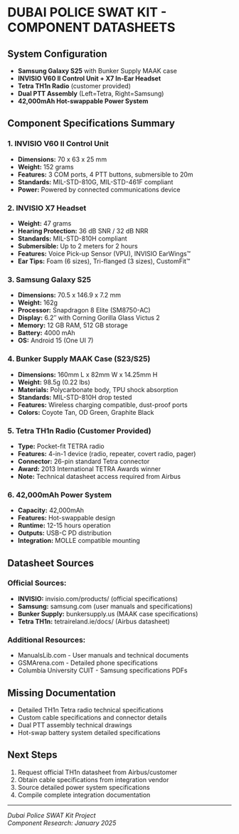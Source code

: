 # DUBAI POLICE SWAT KIT - COMPONENT DATASHEETS

## System Configuration
- **Samsung Galaxy S25** with Bunker Supply MAAK case
- **INVISIO V60 II Control Unit + X7 In-Ear Headset**  
- **Tetra TH1n Radio** (customer provided)
- **Dual PTT Assembly** (Left=Tetra, Right=Samsung)
- **42,000mAh Hot-swappable Power System**

## Component Specifications Summary

### 1. INVISIO V60 II Control Unit
- **Dimensions:** 70 x 63 x 25 mm
- **Weight:** 152 grams
- **Features:** 3 COM ports, 4 PTT buttons, submersible to 20m
- **Standards:** MIL-STD-810G, MIL-STD-461F compliant
- **Power:** Powered by connected communications device

### 2. INVISIO X7 Headset
- **Weight:** 47 grams
- **Hearing Protection:** 36 dB SNR / 32 dB NRR
- **Standards:** MIL-STD-810H compliant
- **Submersible:** Up to 2 meters for 2 hours
- **Features:** Voice Pick-up Sensor (VPU), INVISIO EarWings™
- **Ear Tips:** Foam (6 sizes), Tri-flanged (3 sizes), CustomFit™

### 3. Samsung Galaxy S25
- **Dimensions:** 70.5 x 146.9 x 7.2 mm
- **Weight:** 162g
- **Processor:** Snapdragon 8 Elite (SM8750-AC)
- **Display:** 6.2″ with Corning Gorilla Glass Victus 2
- **Memory:** 12 GB RAM, 512 GB storage
- **Battery:** 4000 mAh
- **OS:** Android 15 (One UI 7)

### 4. Bunker Supply MAAK Case (S23/S25)
- **Dimensions:** 160mm L x 82mm W x 14.25mm H
- **Weight:** 98.5g (0.22 lbs)
- **Materials:** Polycarbonate body, TPU shock absorption
- **Standards:** MIL-STD-810H drop tested
- **Features:** Wireless charging compatible, dust-proof ports
- **Colors:** Coyote Tan, OD Green, Graphite Black

### 5. Tetra TH1n Radio (Customer Provided)
- **Type:** Pocket-fit TETRA radio
- **Features:** 4-in-1 device (radio, repeater, covert radio, pager)
- **Connector:** 26-pin standard Tetra connector
- **Award:** 2013 International TETRA Awards winner
- **Note:** Technical datasheet access required from Airbus

### 6. 42,000mAh Power System
- **Capacity:** 42,000mAh
- **Features:** Hot-swappable design
- **Runtime:** 12-15 hours operation
- **Outputs:** USB-C PD distribution
- **Integration:** MOLLE compatible mounting

## Datasheet Sources

### Official Sources:
- **INVISIO:** invisio.com/products/ (official specifications)
- **Samsung:** samsung.com (user manuals and specifications)
- **Bunker Supply:** bunkersupply.us (MAAK case specifications)
- **Tetra TH1n:** tetraireland.ie/docs/ (Airbus datasheet)

### Additional Resources:
- ManualsLib.com - User manuals and technical documents
- GSMArena.com - Detailed phone specifications
- Columbia University CUIT - Samsung specifications PDFs

## Missing Documentation
- Detailed TH1n Tetra radio technical specifications
- Custom cable specifications and connector details
- Dual PTT assembly technical drawings
- Hot-swap battery system detailed specifications

## Next Steps
1. Request official TH1n datasheet from Airbus/customer
2. Obtain cable specifications from integration vendor
3. Source detailed power system specifications
4. Compile complete integration documentation

---
*Dubai Police SWAT Kit Project*  
*Component Research: January 2025*